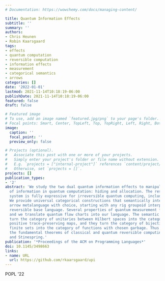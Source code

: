 ```yaml
---
# Documentation: https://wowchemy.com/docs/managing-content/

title: Quantum Information Effects
subtitle: ''
summary: ''
authors:
- Chris Heunen
- Robin Kaarsgaard
tags:
- effects
- quantum computation
- reversible computation
- information effects
- measurement
- categorical semantics
- arrows
categories: []
date: '2022-01-01'
lastmod: 2021-11-14T10:18:19-06:00
publishDate: 2021-11-14T10:18:19-06:00
featured: false
draft: false

# Featured image
# To use, add an image named `featured.jpg/png` to your page's folder.
# Focal points: Smart, Center, TopLeft, Top, TopRight, Left, Right, BottomLeft, Bottom, BottomRight.
image:
  caption: ''
  focal_point: ''
  preview_only: false

# Projects (optional).
#   Associate this post with one or more of your projects.
#   Simply enter your project's folder or file name without extension.
#   E.g. `projects = ["internal-project"]` references `content/project/deep-learning/index.md`.
#   Otherwise, set `projects = []`.
projects: []
publication_types:
- '2'
abstract: 'We study the two dual quantum information effects to manipulate the amount
  of information in quantum computation: hiding and allocation. The resulting type-and-effect
  system is fully expressive for irreversible quantum computing, including measurement.
  We provide universal categorical constructions that semantically interpret this
  arrow metalanguage with choice, starting with any rig groupoid interpreting the
  reversible base language. Several properties of quantum measurement follow in general,
  and we translate quantum flow charts into our language. The semantic constructions
  turn the category of unitaries between Hilbert spaces into the category of completely
  positive trace-preserving maps, and they turn the category of bijections between
  finite sets into the category of functions with chosen garbage. Thus they capture
  the fundamental theorems of classical and quantum reversible computing of Toffoli
  and Stinespring.'
publication: '*Proceedings of the ACM on Programming Languages*'
doi: 10.1145/3498663
links:
- name: URL
  url: https://github.com/rkaarsgaard/upi
---
```

POPL '22